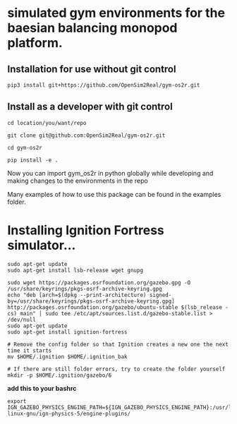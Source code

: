 #  simulated gym environments for the baesian balancing monopod platform.

## Installation for use without git control
` pip3 install git+https://github.com/OpenSim2Real/gym-os2r.git `

## Install as a developer with git control

`cd location/you/want/repo`

`git clone git@github.com:OpenSim2Real/gym-os2r.git`

`cd gym-os2r`

`pip install -e .`

Now you can import gym_os2r in python globally while developing and making changes to the environments in the repo

Many examples of how to use this package can be found in the examples folder.


# Installing Ignition Fortress simulator...


```
sudo apt-get update
sudo apt-get install lsb-release wget gnupg
```
```
sudo wget https://packages.osrfoundation.org/gazebo.gpg -O /usr/share/keyrings/pkgs-osrf-archive-keyring.gpg
echo "deb [arch=$(dpkg --print-architecture) signed-by=/usr/share/keyrings/pkgs-osrf-archive-keyring.gpg] http://packages.osrfoundation.org/gazebo/ubuntu-stable $(lsb_release -cs) main" | sudo tee /etc/apt/sources.list.d/gazebo-stable.list > /dev/null
sudo apt-get update
sudo apt-get install ignition-fortress
```
```
# Remove the config folder so that Ignition creates a new one the next time it starts
mv $HOME/.ignition $HOME/.ignition_bak

# If there are still folder errors, try to create the folder yourself
mkdir -p $HOME/.ignition/gazebo/6
```
**add this to your bashrc**

```
export IGN_GAZEBO_PHYSICS_ENGINE_PATH=${IGN_GAZEBO_PHYSICS_ENGINE_PATH}:/usr/lib/x86_64-linux-gnu/ign-physics-5/engine-plugins/
```
